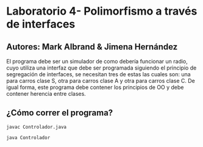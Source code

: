 # Laboratorio 4- Polimorfismo a través de interfaces
 ## Autores: Mark Albrand & Jimena Hernández
 El programa debe ser un simulador de como debería funcionar un radio, cuyo utiliza una interfaz  que debe ser programada siguiendo el principio de segregación de interfaces, se necesitan tres de estas las cuales son: una para carros clase S, otra para carros clase A y otra para carros clase C. De igual forma, este programa debe contener los principios de OO y debe contener herencia entre clases.

 ## ¿Cómo correr el programa?
 ` javac Controlador.java `
 
 ` java Controlador `

